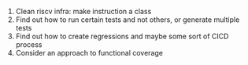 
1. Clean riscv infra: make instruction a class 
2. Find out how to run certain tests and not others, or generate multiple tests
3. Find out how to create regressions and maybe some sort of CICD process
4. Consider an approach to functional coverage
